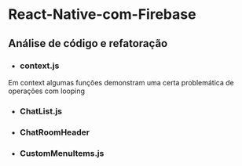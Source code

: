 # React-Native-com-Firebase

## Análise de código e refatoração

- ### context.js
Em context algumas funções demonstram uma certa problemática de operações com looping

- ### ChatList.js
- ### ChatRoomHeader
- ### CustomMenuItems.js
